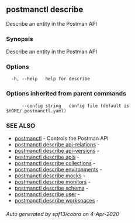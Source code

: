 ## postmanctl describe

Describe an entity in the Postman API

### Synopsis

Describe an entity in the Postman API

### Options

```
  -h, --help   help for describe
```

### Options inherited from parent commands

```
      --config string   config file (default is $HOME/.postmanctl.yaml)
```

### SEE ALSO

* [postmanctl](postmanctl.md)	 - Controls the Postman API
* [postmanctl describe api-relations](postmanctl_describe_api-relations.md)	 - 
* [postmanctl describe api-versions](postmanctl_describe_api-versions.md)	 - 
* [postmanctl describe apis](postmanctl_describe_apis.md)	 - 
* [postmanctl describe collections](postmanctl_describe_collections.md)	 - 
* [postmanctl describe environments](postmanctl_describe_environments.md)	 - 
* [postmanctl describe mocks](postmanctl_describe_mocks.md)	 - 
* [postmanctl describe monitors](postmanctl_describe_monitors.md)	 - 
* [postmanctl describe schema](postmanctl_describe_schema.md)	 - 
* [postmanctl describe user](postmanctl_describe_user.md)	 - 
* [postmanctl describe workspaces](postmanctl_describe_workspaces.md)	 - 

###### Auto generated by spf13/cobra on 4-Apr-2020
